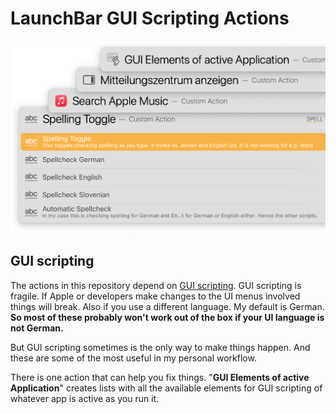 # LaunchBar GUI Scripting Actions

![](guiactions.png)

## GUI scripting
The actions in this repository depend on [GUI scripting](http://www.macosxautomation.com/applescript/uiscripting/). GUI scripting is fragile. If Apple or developers make changes to the UI menus involved things will break. Also if you use a different language. My default is German. **So most of these probably won't work out of the box if your UI language is not German.**

But GUI scripting sometimes is the only way to make things happen. And these are some of the most useful in my personal workflow.  

There is one action that can help you fix things. "**GUI Elements of active Application**" creates lists with all the available elements for GUI scripting of whatever app is active as you run it.   
